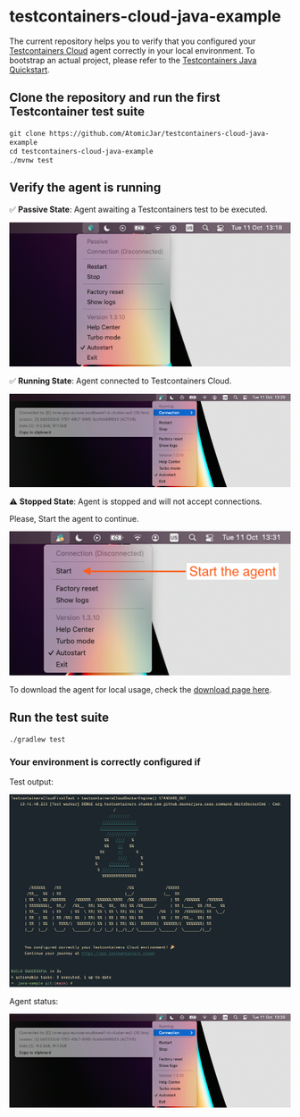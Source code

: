 # testcontainers-cloud-java-example

The current repository helps you to verify that you configured your [Testcontainers Cloud][tcc] agent correctly in your local environment.
To bootstrap an actual project, please refer to the [Testcontainers Java Quickstart](https://github.com/testcontainers/testcontainers-java-spring-boot-quickstart).

## Clone the repository and run the first Testcontainer test suite

```
git clone https://github.com/AtomicJar/testcontainers-cloud-java-example
cd testcontainers-cloud-java-example
./mvnw test
```

## Verify the agent is running

✅ __Passive State__: Agent awaiting a Testcontainers test to be executed. 

![agent-running](./docs/passive-connection.png)

✅ __Running State__: Agent connected to Testcontainers Cloud.

![agent-running](./docs/active-connection.png)

⚠️ __Stopped State__: Agent is stopped and will not accept connections.

Please, Start the agent to continue.

![agent-stopped](./docs/stopped.png)

To download the agent for local usage, check the [download page here][tcc-download].

## Run the test suite

`./gradlew test`

### Your environment is correctly configured if

Test output:

![success](./docs/success.png)

Agent status:

![agent-running](./docs/active-connection.png)

[tcc]: https://testcontainers.cloud/
[tcc-download]: https://app.testcontainers.cloud/start/download?mode=update
